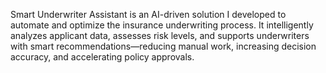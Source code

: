 Smart Underwriter Assistant is an AI-driven solution I developed to automate and optimize the insurance underwriting process. It intelligently analyzes applicant data, assesses risk levels, and supports underwriters with smart recommendations—reducing manual work, increasing decision accuracy, and accelerating policy approvals.

